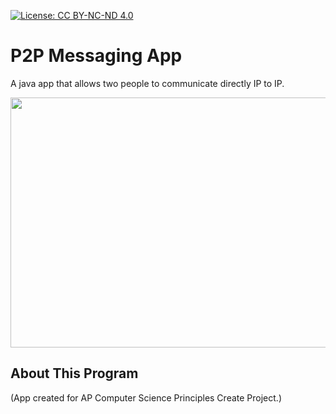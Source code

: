 [![License: CC BY-NC-ND 4.0](https://img.shields.io/badge/License-CC%20BY--NC--ND%204.0-lightgrey.svg)](https://creativecommons.org/licenses/by-nc-nd/4.0/)

# P2P Messaging App
A java app that allows two people to communicate directly IP to IP. 

<img src="Recording #1.mp4" width="600" height="400" />


## About This Program
  (App created for AP Computer Science Principles Create Project.)
